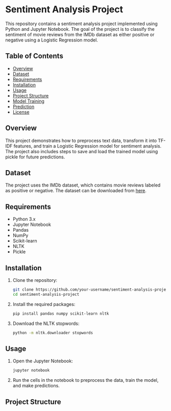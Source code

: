 # Sentiment Analysis Project

This repository contains a sentiment analysis project implemented using Python and Jupyter Notebook. The goal of the project is to classify the sentiment of movie reviews from the IMDb dataset as either positive or negative using a Logistic Regression model.

## Table of Contents

- [Overview](#overview)
- [Dataset](#dataset)
- [Requirements](#requirements)
- [Installation](#installation)
- [Usage](#usage)
- [Project Structure](#project-structure)
- [Model Training](#model-training)
- [Prediction](#prediction)
- [License](#license)

## Overview

This project demonstrates how to preprocess text data, transform it into TF-IDF features, and train a Logistic Regression model for sentiment analysis. The project also includes steps to save and load the trained model using pickle for future predictions.

## Dataset

The project uses the IMDb dataset, which contains movie reviews labeled as positive or negative. The dataset can be downloaded from [here](https://ai.stanford.edu/~amaas/data/sentiment/).

## Requirements

- Python 3.x
- Jupyter Notebook
- Pandas
- NumPy
- Scikit-learn
- NLTK
- Pickle

## Installation

1. Clone the repository:
    ```sh
    git clone https://github.com/your-username/sentiment-analysis-project.git
    cd sentiment-analysis-project
    ```

2. Install the required packages:
    ```sh
    pip install pandas numpy scikit-learn nltk
    ```

3. Download the NLTK stopwords:
    ```sh
    python -m nltk.downloader stopwords
    ```

## Usage

1. Open the Jupyter Notebook:
    ```sh
    jupyter notebook
    ```

2. Run the cells in the notebook to preprocess the data, train the model, and make predictions.

## Project Structure

